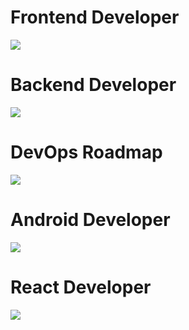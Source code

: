# Frontend Developer
<img src="https://roadmap.sh/roadmaps/frontend.png">

# Backend Developer
<img src="https://roadmap.sh/roadmaps/backend.png">

# DevOps Roadmap
<img src="https://roadmap.sh/roadmaps/devops.png">

# Android Developer
<img src="https://roadmap.sh/roadmaps/android/roadmap.png">

# React Developer
<img src="https://roadmap.sh/roadmaps/react.png">